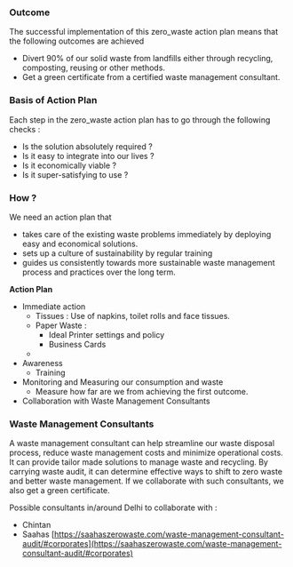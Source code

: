 
### Outcome 

The successful implementation of this zero_waste action plan means that the following outcomes are achieved
- Divert 90% of our solid waste from landfills either through recycling, composting, reusing or other methods.
- Get a green certificate from a certified waste management consultant. 
 
### Basis of Action Plan 

Each step in the zero_waste action plan has to go through the following checks :
- Is the solution absolutely required ? 
- Is it easy to integrate into our lives ? 
- Is it economically viable ?
- Is it super-satisfying to use ? 

### How ? 

We need an action plan that 
- takes care of the existing waste problems immediately by deploying easy and economical solutions.
- sets up a culture of sustainability by regular training 
- guides us consistently towards more sustainable waste management process and practices over the long term. 

**Action Plan**

- Immediate action
	- Tissues : Use of napkins, toilet rolls and face tissues. 
	- Paper Waste : 
		- Ideal Printer settings and policy
		- Business Cards 
	- 
- Awareness 
	- Training
- Monitoring and Measuring our consumption and waste
	- Measure how far are we from achieving the first outcome.  
- Collaboration with Waste Management Consultants


### Waste Management Consultants 

A waste management consultant can help streamline our waste disposal process, reduce waste management costs and minimize operational costs. It can provide tailor made solutions to manage waste and recycling. By carrying waste audit, it can determine effective ways to shift to zero waste and better waste management. If we collaborate with such consultants, we also get a green certificate. 

Possible consultants in/around Delhi to collaborate with : 
- Chintan 
- Saahas [https://saahaszerowaste.com/waste-management-consultant-audit/#corporates](https://saahaszerowaste.com/waste-management-consultant-audit/#corporates)
<!--stackedit_data:
eyJoaXN0b3J5IjpbNDkxNDk3MjAxLC03MDM3NzIzNjksMzc2OT
AxMTMwLDU3NjQxMDQ5OCwyMDk4OTA2NTM0LC03MzU5MTc1NzQs
LTE0NDQ2MDc3MjIsLTIwODg3NDY2MTJdfQ==
-->